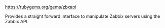 https://rubygems.org/gems/zbxapi

Provides a straight forward interface to manipulate Zabbix servers using the Zabbix API.
